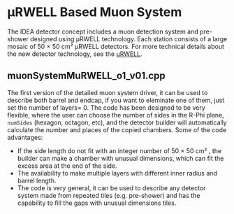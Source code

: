 # µRWELL Based Muon System

The IDEA detector concept includes a muon detection system and pre-shower designed using µRWELL technology. Each station consists of a large mosaic of 50 × 50 cm² µRWELL detectors. For more technical details about the new detector technology, see the [µRWELL](https://iopscience.iop.org/article/10.1088/1748-0221/10/02/P02008).

## muonSystemMuRWELL_o1_v01.cpp
The first version of the detailed muon system driver, it can be used to describe both barrel and endcap, if you want to eleminate one of them, just set the number of layers= 0.
The code has been designed to be very flexible, where the user can choose the number of sides in the R-Phi plane, `numSides` (hexagon, octagon, etc), and the detector builder will automatically calculate the number and places of the copied chambers. Some of the code advantages: 
 * If the side length do not fit with an integer number of 50 × 50 cm² , the builder can make a chamber with unusual dimensions, which can fit the excess area at the end of the side.
 * The availability to make multiple layers with different inner radius and barrel length.
 * The code is very general, it can be used to describe any detector system made from repeated tiles (e.g. pre-shower) and has the capability to fill the gaps with unusual dimensions tiles.
